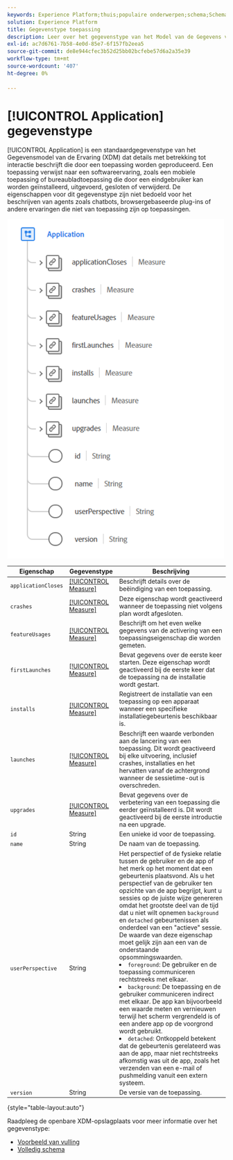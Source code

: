 ```yaml
---
keywords: Experience Platform;thuis;populaire onderwerpen;schema;Schema;XDM;velden;schema's;Schema's;toepassing;datatype;data-type;data-type;
solution: Experience Platform
title: Gegevenstype toepassing
description: Leer over het gegevenstype van het Model van de Gegevens van de Ervaring van de Toepassing (XDM).
exl-id: ac7d6761-7b58-4e0d-85e7-6f157fb2eea5
source-git-commit: de8e944cfec3b52d25bb02bcfebe57d6a2a35e39
workflow-type: tm+mt
source-wordcount: '407'
ht-degree: 0%

---
```


# [!UICONTROL Application] gegevenstype

[!UICONTROL Application] is een standaardgegevenstype van het Gegevensmodel van de Ervaring (XDM) dat details met betrekking tot interactie beschrijft die door een toepassing worden geproduceerd. Een toepassing verwijst naar een softwareervaring, zoals een mobiele toepassing of bureaubladtoepassing die door een eindgebruiker kan worden geïnstalleerd, uitgevoerd, gesloten of verwijderd. De eigenschappen voor dit gegevenstype zijn niet bedoeld voor het beschrijven van agents zoals chatbots, browsergebaseerde plug-ins of andere ervaringen die niet van toepassing zijn op toepassingen.

<img src="../images/data-types/application.PNG" width="500" /><br />

| Eigenschap | Gegevenstype | Beschrijving |
| --- | --- | --- |
| `applicationCloses` | [[!UICONTROL Measure]](./measure.md) | Beschrijft details over de beëindiging van een toepassing. |
| `crashes` | [[!UICONTROL Measure]](./measure.md) | Deze eigenschap wordt geactiveerd wanneer de toepassing niet volgens plan wordt afgesloten. |
| `featureUsages` | [[!UICONTROL Measure]](./measure.md) | Beschrijft om het even welke gegevens van de activering van een toepassingseigenschap die worden gemeten. |
| `firstLaunches` | [[!UICONTROL Measure]](./measure.md) | Bevat gegevens over de eerste keer starten. Deze eigenschap wordt geactiveerd bij de eerste keer dat de toepassing na de installatie wordt gestart. |
| `installs` | [[!UICONTROL Measure]](./measure.md) | Registreert de installatie van een toepassing op een apparaat wanneer een specifieke installatiegebeurtenis beschikbaar is. |
| `launches` | [[!UICONTROL Measure]](./measure.md) | Beschrijft een waarde verbonden aan de lancering van een toepassing. Dit wordt geactiveerd bij elke uitvoering, inclusief crashes, installaties en het hervatten vanaf de achtergrond wanneer de sessietime-out is overschreden. |
| `upgrades` | [[!UICONTROL Measure]](./measure.md) | Bevat gegevens over de verbetering van een toepassing die eerder geïnstalleerd is. Dit wordt geactiveerd bij de eerste introductie na een upgrade. |
| `id` | String | Een unieke id voor de toepassing. |
| `name` | String | De naam van de toepassing. |
| `userPerspective` | String | Het perspectief of de fysieke relatie tussen de gebruiker en de app of het merk op het moment dat een gebeurtenis plaatsvond. Als u het perspectief van de gebruiker ten opzichte van de app begrijpt, kunt u sessies op de juiste wijze genereren omdat het grootste deel van de tijd dat u niet wilt opnemen `background` en `detached` gebeurtenissen als onderdeel van een &quot;actieve&quot; sessie. De waarde van deze eigenschap moet gelijk zijn aan een van de onderstaande opsommingswaarden. <li> `foreground`: De gebruiker en de toepassing communiceren rechtstreeks met elkaar. </li> <li> `background`: De toepassing en de gebruiker communiceren indirect met elkaar. De app kan bijvoorbeeld een waarde meten en vernieuwen terwijl het scherm vergrendeld is of een andere app op de voorgrond wordt gebruikt.  </li> <li> `detached`: Ontkoppeld betekent dat de gebeurtenis gerelateerd was aan de app, maar niet rechtstreeks afkomstig was uit de app, zoals het verzenden van een e-mail of pushmelding vanuit een extern systeem. |
| `version` | String | De versie van de toepassing. |

{style="table-layout:auto"}

Raadpleeg de openbare XDM-opslagplaats voor meer informatie over het gegevenstype:

* [Voorbeeld van vulling](https://github.com/adobe/xdm/blob/master/components/datatypes/channels/application.example.1.json)
* [Volledig schema](https://github.com/adobe/xdm/blob/master/components/datatypes/channels/application.schema.json)
